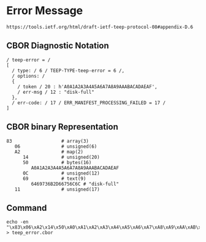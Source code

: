 <!--
 Copyright (c) 2020 SECOM CO., LTD. All Rights reserved.

 SPDX-License-Identifier: BSD-2-Clause
-->

# Error Message
    https://tools.ietf.org/html/draft-ietf-teep-protocol-08#appendix-D.6

## CBOR Diagnostic Notation
    / teep-error = /
    [
      / type: / 6 / TEEP-TYPE-teep-error = 6 /,
      / options: /
      {
        / token / 20 : h'A0A1A2A3A4A5A6A7A8A9AAABACADAEAF',
        / err-msg / 12 : "disk-full"
      },
      / err-code: / 17 / ERR_MANIFEST_PROCESSING_FAILED = 17 /
    ]


## CBOR binary Representation
    83                  # array(3)
       06               # unsigned(6)
       A2               # map(2)
          14            # unsigned(20)
          50            # bytes(16)
             A0A1A2A3A4A5A6A7A8A9AAABACADAEAF
          0C            # unsigned(12)
          69            # text(9)
             6469736B2D66756C6C # "disk-full"
       11               # unsigned(17)


## Command
    echo -en "\x83\x06\xA2\x14\x50\xA0\xA1\xA2\xA3\xA4\xA5\xA6\xA7\xA8\xA9\xAA\xAB\xAC\xAD\xAE\xAF\x0C\x69\x64\x69\x73\x6B\x2D\x66\x75\x6C\x6C\x11" > teep_error.cbor
